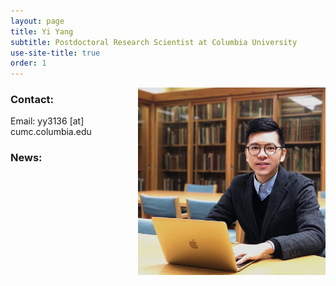 ```yaml
---
layout: page
title: Yi Yang
subtitle: Postdoctoral Research Scientist at Columbia University
use-site-title: true
order: 1
---
```

<img align="right" src="/assets/img/yiyang.jpg" alt="" width="300">


### Contact:

Email: yy3136 [at] cumc.columbia.edu

### News:

